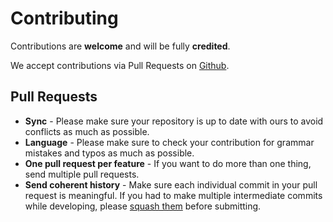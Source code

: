 # Contributing

Contributions are **welcome** and will be fully **credited**.

We accept contributions via Pull Requests on [Github](https://github.com/umutphp/awesome-cli).

## Pull Requests

- **Sync** - Please make sure your repository is up to date with ours to avoid conflicts as much as possible.
- **Language** - Please make sure to check your contribution for grammar mistakes and typos as much as possible.
- **One pull request per feature** - If you want to do more than one thing, send multiple pull requests.
- **Send coherent history** - Make sure each individual commit in your pull request is meaningful. If you had to make multiple intermediate commits while developing, please [squash them](http://www.git-scm.com/book/en/v2/Git-Tools-Rewriting-History#Changing-Multiple-Commit-Messages) before submitting.
